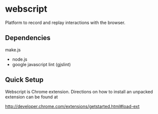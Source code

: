 webscript
=========

Platform to record and replay interactions with the browser.

Dependencies
-------------------

make.js
 * node.js
 * google javascript lint (gjslint)

Quick Setup
-------------------

Webscript is Chrome extension. Directions on how to install an unpacked
extension can be found at

http://developer.chrome.com/extensions/getstarted.html#load-ext

